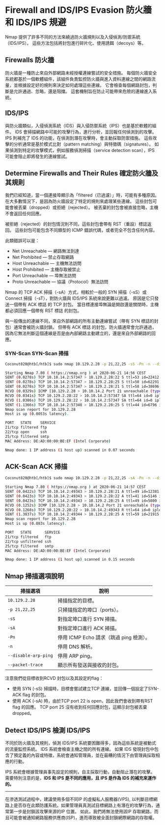 # Firewall and IDS/IPS Evasion 防火牆和 IDS/IPS 規避
Nmap 提供了許多不同的方法來繞過防火牆規則以及入侵偵測/防禦系統（IDS/IPS）。
這些方法包括將封包進行碎片化、使用誘餌（decoys）等。

## Firewalls  防火牆
防火牆是一種防止來自外部網路未經授權連線嘗試的安全措施。
每個防火牆安全系統都基於一個軟體組件，該組件負責監控防火牆與進入資料連線之間的網路流量，並根據設定好的規則來決定如何處理這些連線。
它會檢查每個網路封包，判斷是允許通過、忽略，還是阻擋。
這套機制旨在防止可能帶來危險的連線進入系統。

## IDS/IPS
與防火牆類似，入侵偵測系統（IDS）與入侵防禦系統（IPS）也是基於軟體的組件。
IDS 會掃描網路中可能的攻擊行為，進行分析，並回報任何偵測到的攻擊。
IPS 則補充了 IDS 的功能，在偵測到潛在攻擊時，會主動採取防禦措施。
這些攻擊的分析通常是基於模式比對（pattern matching）與特徵碼（signatures）。
如果偵測到特定的攻擊模式，例如服務偵測掃描（service detection scan），IPS 可能會阻止即將發生的連線嘗試。

## Determine Firewalls and Their Rules 確定防火牆及其規則
我們已經知道，當一個連接埠顯示為「filtered（已過濾）」時，可能有多種原因。
在大多數情況下，是因為防火牆設定了特定的規則來處理某些連線。
這些封包可能會被丟棄（dropped）或拒絕（rejected）。
被丟棄的封包會被直接忽略，主機不會返回任何回應。

被拒絕（rejected）的封包情況則不同，這些封包會帶有 RST（重設）標誌返回。
這些封包可能包含不同類型的 ICMP 錯誤代碼，或者完全不包含任何內容。

此類錯誤可以是：
- Net Unreachable — 網路無法到達
- Net Prohibited — 禁止存取網路
- Host Unreachable — 主機無法訪問
- Host Prohibited — 主機存取被禁止
- Port Unreachable — 埠無法訪問
- Proto Unreachable — 協議（Protocol）無法訪問


Nmap 的 TCP ACK 掃描（-sA）方式，相較於一般的 SYN 掃描（-sS）或 Connect 掃描（-sT），對防火牆與 IDS/IPS 系統來說更難以過濾。
原因是它只發送一個帶有 ACK 標誌 的 TCP 封包。
當目標連接埠無論是開啟還是關閉時，主機都必須回應一個帶有 RST 標誌 的封包。

與一般傳出的連線不同，來自外部網路的所有主動連線嘗試（帶有 SYN 標誌的封包）通常會被防火牆封鎖。
但帶有 ACK 標誌 的封包，防火牆通常會允許通過，因為它無法判斷這個連線是否是由內部網路主動建立的，還是來自外部網路的回應。

### SYN-Scan  SYN-Scan 掃描
```bash
Coconut820@htb[/htb]$ sudo nmap 10.129.2.28 -p 21,22,25 -sS -Pn -n --disable-arp-ping --packet-trace

Starting Nmap 7.80 ( https://nmap.org ) at 2020-06-21 14:56 CEST
SENT (0.0278s) TCP 10.10.14.2:57347 > 10.129.2.28:22 S ttl=53 id=22412 iplen=44  seq=4092255222 win=1024 <mss 1460>
SENT (0.0278s) TCP 10.10.14.2:57347 > 10.129.2.28:25 S ttl=50 id=62291 iplen=44  seq=4092255222 win=1024 <mss 1460>
SENT (0.0278s) TCP 10.10.14.2:57347 > 10.129.2.28:21 S ttl=58 id=38696 iplen=44  seq=4092255222 win=1024 <mss 1460>
RCVD (0.0329s) ICMP [10.129.2.28 > 10.10.14.2 Port 21 unreachable (type=3/code=3) ] IP [ttl=64 id=40884 iplen=72 ]
RCVD (0.0341s) TCP 10.129.2.28:22 > 10.10.14.2:57347 SA ttl=64 id=0 iplen=44  seq=1153454414 win=64240 <mss 1460>
RCVD (1.0386s) TCP 10.129.2.28:22 > 10.10.14.2:57347 SA ttl=64 id=0 iplen=44  seq=1153454414 win=64240 <mss 1460>
SENT (1.1366s) TCP 10.10.14.2:57348 > 10.129.2.28:25 S ttl=44 id=6796 iplen=44  seq=4092320759 win=1024 <mss 1460>
Nmap scan report for 10.129.2.28
Host is up (0.0053s latency).

PORT   STATE    SERVICE
21/tcp filtered ftp
22/tcp open     ssh
25/tcp filtered smtp
MAC Address: DE:AD:00:00:BE:EF (Intel Corporate)

Nmap done: 1 IP address (1 host up) scanned in 0.07 seconds
```

## ACK-Scan  ACK 掃描
```bash
Coconut820@htb[/htb]$ sudo nmap 10.129.2.28 -p 21,22,25 -sA -Pn -n --disable-arp-ping --packet-trace

Starting Nmap 7.80 ( https://nmap.org ) at 2020-06-21 14:57 CEST
SENT (0.0422s) TCP 10.10.14.2:49343 > 10.129.2.28:21 A ttl=49 id=12381 iplen=40  seq=0 win=1024
SENT (0.0423s) TCP 10.10.14.2:49343 > 10.129.2.28:22 A ttl=41 id=5146 iplen=40  seq=0 win=1024
SENT (0.0423s) TCP 10.10.14.2:49343 > 10.129.2.28:25 A ttl=49 id=5800 iplen=40  seq=0 win=1024
RCVD (0.1252s) ICMP [10.129.2.28 > 10.10.14.2 Port 21 unreachable (type=3/code=3) ] IP [ttl=64 id=55628 iplen=68 ]
RCVD (0.1268s) TCP 10.129.2.28:22 > 10.10.14.2:49343 R ttl=64 id=0 iplen=40  seq=1660784500 win=0
SENT (1.3837s) TCP 10.10.14.2:49344 > 10.129.2.28:25 A ttl=59 id=21915 iplen=40  seq=0 win=1024
Nmap scan report for 10.129.2.28
Host is up (0.083s latency).

PORT   STATE      SERVICE
21/tcp filtered   ftp
22/tcp unfiltered ssh
25/tcp filtered   smtp
MAC Address: DE:AD:00:00:BE:EF (Intel Corporate)

Nmap done: 1 IP address (1 host up) scanned in 0.15 seconds
```
## Nmap 掃描選項說明

| 掃描選項               | 說明                                      |
|-------------------------|-------------------------------------------|
| `10.129.2.28`           | 掃描指定的目標。                         |
| `-p 21,22,25`           | 只掃描指定的埠口（ports）。              |
| `-sS`                   | 對指定埠口進行 SYN 掃描。                |
| `-sA`                   | 對指定埠口進行 ACK 掃描。                |
| `-Pn`                   | 停用 ICMP Echo 請求（跳過 ping 檢測）。  |
| `-n`                    | 停用 DNS 解析。                          |
| `--disable-arp-ping`    | 停用 ARP ping。                           |
| `--packet-trace`        | 顯示所有發送與接收的封包。                |

注意我們從目標收到RCVD 封包以及其設定的flag：
- 使用 SYN (-sS) 掃描時，目標會嘗試建立TCP 連線，並回傳一個設定了SYN-ACK flag 的封包。
- 使用 ACK (-sA) 時，由於TCP port 22 is open，因此我們會收到帶有RST flag 的回應。
TCP port 25 沒有收到任何回應封包，這顯示封包被丟棄 dropped。

## Detect IDS/IPS  檢測 IDS/IPS
不同於防火牆及其規則，偵測 IDS/IPS 系統要困難得多，因為這些系統是被動式的流量監控系統。
IDS 系統會檢查主機之間的所有連線。
如果 IDS 發現封包中包含了預定義的內容或特徵，系統會通知管理員，並在最糟的情況下由管理員採取相應的行動。

IPS 系統會根據管理員事先設定的規則，自主採取行動，自動阻止潛在的攻擊。
需要特別注意的是，**IDS 和 IPS 是不同的應用，且 IPS 是作為 IDS 的補充來運作的。**

---
在滲透測試過程中，建議使用多個不同IP 的虛擬私人服務器(VPS), 以判斷目標網路上是否存在此類防護系統。如果管理員真測試目標網路上有潛在的攻擊行為，通常第一步是封鎖該攻擊來源的IP 位置。
如此，我們將無法使用該IP 存取網路，而且可能會被通知網路服務供應商(ISP)，進而導致被全面封鎖網際網路的存取權。

